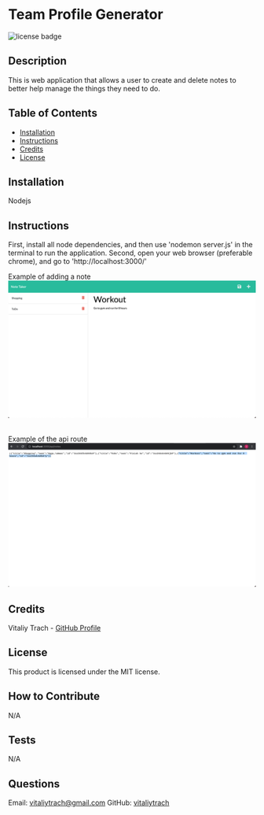# Team Profile Generator
![license badge](https://img.shields.io/badge/license-MIT-blue)
## Description
This is web application that allows a user to create and delete notes to better help manage the things they need to do.
## Table of Contents
- [Installation](#installation)
- [Instructions](#instructions)
- [Credits](#credits)
- [License](#license)
## Installation
Nodejs
## Instructions
First, install all node dependencies, and then use 'nodemon server.js' in the terminal to run the application.
Second, open your web browser (preferable chrome), and go to 'http://localhost:3000/'

Example of adding a note\
![screenshot](assets/screenshot_1.png)

\
Example of the api route
![screenshot](assets/screenshot_2.png)

## Credits
Vitaliy Trach - [GitHub Profile](https://github.com/vitaliytrach)
## License
This product is licensed under the MIT license.
## How to Contribute
N/A
## Tests
N/A
## Questions
Email: vitaliytrach@gmail.com
GitHub: [vitaliytrach](https://github.com/vitaliytrach)